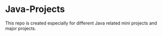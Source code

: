 # Java-Projects
This repo is created especially for different Java related mini projects and major projects.
